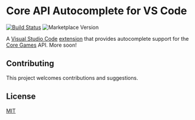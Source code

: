 # Core API Autocomplete for VS Code

[![Build Status](https://github.com/ManticoreGamesInc/vscode-core/workflows/CI/badge.svg)](https://github.com/ManticoreGamesInc/vscode-core/actions?workflow=CI) ![Marketplace Version](https://img.shields.io/visual-studio-marketplace/v/manticoregames.vscode-core?label=Visual%20Studio%20Marketplace&logo=visual-studio-code "Current Version")

A [Visual Studio Code](https://code.visualstudio.com/) [extension](https://marketplace.visualstudio.com/VSCode) that provides autocomplete support for the [Core Games](https://www.coregames.com) API. More soon!

## Contributing

This project welcomes contributions and suggestions.

## License

[MIT](LICENSE)
